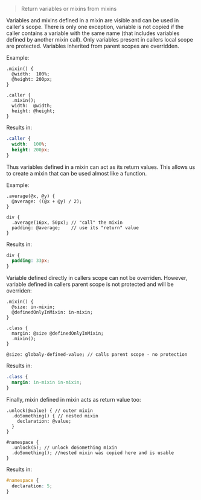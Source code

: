 > Return variables or mixins from mixins

Variables and mixins defined in a mixin are visible and can be used in caller's scope. There is only one exception, variable is not copied if the caller contains a variable with the same name (that includes variables defined by another mixin call).  Only variables present in callers local scope are protected. Variables inherited from parent scopes are overridden.

Example:

```less
.mixin() {
  @width:  100%;
  @height: 200px;
}

.caller {
  .mixin();
  width:  @width;
  height: @height;
}

```
Results in:

```css
.caller {
  width:  100%;
  height: 200px;
}
```

Thus variables defined in a mixin can act as its return values. This allows us to create a mixin that can be used almost like a function.

Example:

```less
.average(@x, @y) {
  @average: ((@x + @y) / 2);
}

div {
  .average(16px, 50px); // "call" the mixin
  padding: @average;    // use its "return" value
}
```

Results in:

```css
div {
  padding: 33px;
}
```

Variable defined directly in callers scope can not be overriden. However, variable defined in callers parent scope is not protected and will be overriden:
````less
.mixin() {
  @size: in-mixin; 
  @definedOnlyInMixin: in-mixin;
}

.class {
  margin: @size @definedOnlyInMixin;
  .mixin(); 
}

@size: globaly-defined-value; // calls parent scope - no protection
````

Results in:
````css
.class {
  margin: in-mixin in-mixin;
}
````

Finally, mixin defined in mixin acts as return value too:
````less
.unlock(@value) { // outer mixin
  .doSomething() { // nested mixin
    declaration: @value;
  }
}

#namespace {
  .unlock(5); // unlock doSomething mixin
  .doSomething(); //nested mixin was copied here and is usable 
}
````

Results in:
````css
#namespace {
  declaration: 5;
}
````
